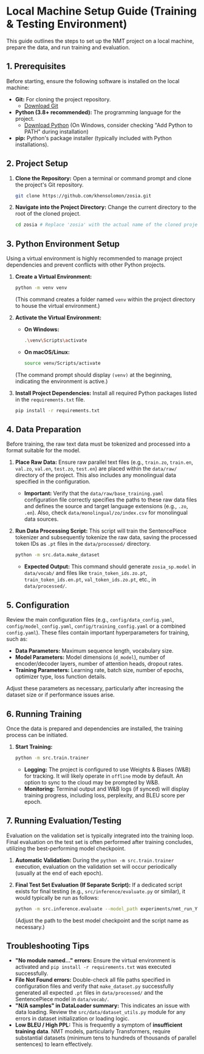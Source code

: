 # Local Machine Setup Guide (Training & Testing Environment)

This guide outlines the steps to set up the NMT project on a local machine, prepare the data, and run training and evaluation.

## 1. Prerequisites

Before starting, ensure the following software is installed on the local machine:

* **Git:** For cloning the project repository.
  * [Download Git](https://git-scm.com/downloads)
* **Python (3.8+ recommended):** The programming language for the project.
  * [Download Python](https://www.python.org/downloads/) (On Windows, consider checking "Add Python to PATH" during installation)
* **pip:** Python's package installer (typically included with Python installations).

## 2. Project Setup

1. **Clone the Repository:**
    Open a terminal or command prompt and clone the project's Git repository.

    ```bash
    git clone https://github.com/khensolomon/zosia.git
    ```

2. **Navigate into the Project Directory:**
    Change the current directory to the root of the cloned project.

    ```bash
    cd zosia # Replace 'zosia' with the actual name of the cloned project folder.
    ```

## 3. Python Environment Setup

Using a virtual environment is highly recommended to manage project dependencies and prevent conflicts with other Python projects.

1. **Create a Virtual Environment:**

    ```bash
    python -m venv venv
    ```

    (This command creates a folder named `venv` within the project directory to house the virtual environment.)

2. **Activate the Virtual Environment:**
    * **On Windows:**

        ```bash
        .\venv\Scripts\activate
        ```

    * **On macOS/Linux:**

        ```bash
        source venv/Scripts/activate
        ```

    (The command prompt should display `(venv)` at the beginning, indicating the environment is active.)

3. **Install Project Dependencies:**
    Install all required Python packages listed in the `requirements.txt` file.

    ```bash
    pip install -r requirements.txt
    ```

## 4. Data Preparation

Before training, the raw text data must be tokenized and processed into a format suitable for the model.

1. **Place Raw Data:**
    Ensure raw parallel text files (e.g., `train.zo`, `train.en`, `val.zo`, `val.en`, `test.zo`, `test.en`) are placed within the `data/raw/` directory of the project. This also includes any monolingual data specified in the configuration.

    * **Important:** Verify that the `data/raw/base_training.yaml` configuration file correctly specifies the paths to these raw data files and defines the source and target language extensions (e.g., `.zo`, `.en`). Also, check `data/monolingual/zo/index.csv` for monolingual data sources.

2. **Run Data Processing Script:**
    This script will train the SentencePiece tokenizer and subsequently tokenize the raw data, saving the processed token IDs as `.pt` files in the `data/processed/` directory.

    ```bash
    python -m src.data.make_dataset
    ```

    * **Expected Output:** This command should generate `zosia_sp.model` in `data/vocab/` and files like `train_token_ids.zo.pt`, `train_token_ids.en.pt`, `val_token_ids.zo.pt`, etc., in `data/processed/`.

## 5. Configuration

Review the main configuration files (e.g., `config/data_config.yaml`, `config/model_config.yaml`, `config/training_config.yaml` or a combined `config.yaml`). These files contain important hyperparameters for training, such as:

* **Data Parameters:** Maximum sequence length, vocabulary size.
* **Model Parameters:** Model dimensions (`d_model`), number of encoder/decoder layers, number of attention heads, dropout rates.
* **Training Parameters:** Learning rate, batch size, number of epochs, optimizer type, loss function details.

Adjust these parameters as necessary, particularly after increasing the dataset size or if performance issues arise.

## 6. Running Training

Once the data is prepared and dependencies are installed, the training process can be initiated.

1. **Start Training:**

    ```bash
    python -m src.train.trainer
    ```

    * **Logging:** The project is configured to use Weights & Biases (W&B) for tracking. It will likely operate in `offline` mode by default. An option to sync to the cloud may be prompted by W&B.
    * **Monitoring:** Terminal output and W&B logs (if synced) will display training progress, including loss, perplexity, and BLEU score per epoch.

## 7. Running Evaluation/Testing

Evaluation on the validation set is typically integrated into the training loop. Final evaluation on the test set is often performed after training concludes, utilizing the best-performing model checkpoint.

1. **Automatic Validation:**
    During the `python -m src.train.trainer` execution, evaluation on the validation set will occur periodically (usually at the end of each epoch).

2. **Final Test Set Evaluation (If Separate Script):**
    If a dedicated script exists for final testing (e.g., `src/inference/evaluate.py` or similar), it would typically be run as follows:

    ```bash
    python -m src.inference.evaluate --model_path experiments/nmt_run_YYYYMMDD_HHMMSS/checkpoints/best_model.pt
    ```

    (Adjust the path to the best model checkpoint and the script name as necessary.)

## Troubleshooting Tips

* **"No module named..." errors:** Ensure the virtual environment is activated and `pip install -r requirements.txt` was executed successfully.
* **File Not Found errors:** Double-check all file paths specified in configuration files and verify that `make_dataset.py` successfully generated all expected `.pt` files in `data/processed/` and the SentencePiece model in `data/vocab/`.
* **"N/A samples" in DataLoader summary:** This indicates an issue with data loading. Review the `src/data/dataset_utils.py` module for any errors in dataset initialization or loading logic.
* **Low BLEU / High PPL:** This is frequently a symptom of **insufficient training data**. NMT models, particularly Transformers, require substantial datasets (minimum tens to hundreds of thousands of parallel sentences) to learn effectively.
